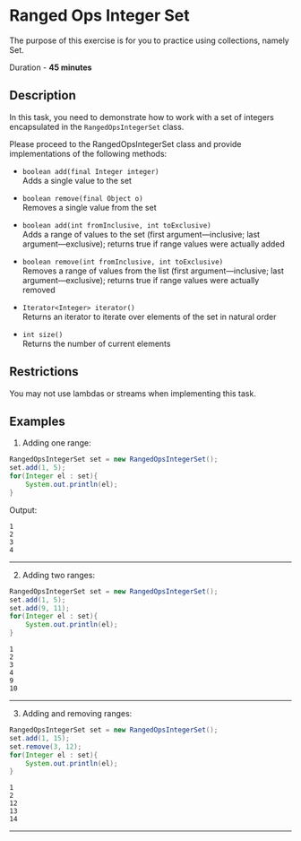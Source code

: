 # Ranged Ops Integer Set

The purpose of this exercise is for you to practice using collections, namely Set.

Duration - **45 minutes**


## Description

In this task, you need to demonstrate how to work with a set of integers encapsulated in the `RangedOpsIntegerSet` class.  

Please proceed to the RangedOpsIntegerSet class and provide implementations of the following methods:  

*	`boolean add(final Integer integer)`  
   Adds a single value to the set

*	`boolean remove(final Object o)`  
   Removes a single value from the set  

*	`boolean add(int fromInclusive, int toExclusive)`  
   Adds a range of values to the set (first argument—inclusive; last argument—exclusive); returns true if range values were actually added  

*	`boolean remove(int fromInclusive, int toExclusive)`  
   Removes a range of values from the list (first argument—inclusive; last argument—exclusive); returns true if range values were actually removed  

*	`Iterator<Integer> iterator()`   
   Returns an iterator to iterate over elements of the set in natural order  

*	`int size()`  
   Returns the number of current elements

## Restrictions
You may not use lambdas   or streams when implementing this task.

## Examples
1. Adding one range:
```java
RangedOpsIntegerSet set = new RangedOpsIntegerSet();
set.add(1, 5);
for(Integer el : set){
    System.out.println(el);
}
```
Output:
```
1
2
3
4
```

---
2. Adding two ranges:  
```java
RangedOpsIntegerSet set = new RangedOpsIntegerSet();
set.add(1, 5);
set.add(9, 11);
for(Integer el : set){
    System.out.println(el);
}
```

```
1
2
3
4
9
10
```

---
3. Adding and removing ranges:  
```java
RangedOpsIntegerSet set = new RangedOpsIntegerSet();
set.add(1, 15);
set.remove(3, 12);
for(Integer el : set){
    System.out.println(el);
}
```

```
1
2
12
13
14
```

---
